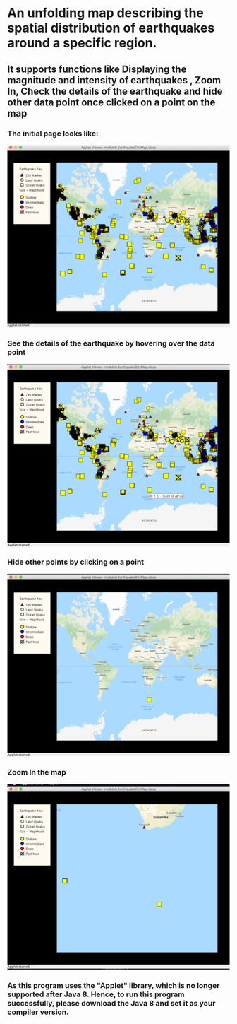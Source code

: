 # An unfolding map describing the spatial distribution of earthquakes around a specific region.

## It supports functions like Displaying the magnitude and intensity of earthquakes , Zoom In, Check the details of the earthquake and hide other data point once clicked on a point on the map

### The initial page looks like:
<img src="https://github.com/kwanhiuhong/Unfolding_Map_Java_Applet/blob/master/Assets/FirstPage.png">

### See the details of the earthquake by hovering over the data point
<img src="https://github.com/kwanhiuhong/Unfolding_Map_Java_Applet/blob/master/Assets/Second_ShowLabel.png">

### Hide other points by clicking on a point
<img src="https://github.com/kwanhiuhong/Unfolding_Map_Java_Applet/blob/master/Assets/Third_HideOthers.png">

### Zoom In the map
<img src="https://github.com/kwanhiuhong/Unfolding_Map_Java_Applet/blob/master/Assets/Forth_ZoomIn.png">

### As this program uses the "Applet" library, which is no longer supported after Java 8. Hence, to run this program successfully, please download the Java 8 and set it as your compiler version.
